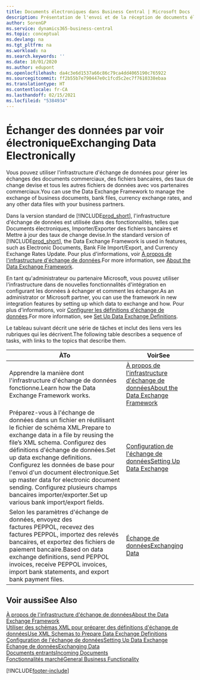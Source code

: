 ```yaml
---
title: Documents électroniques dans Business Central | Microsoft Docs
description: Présentation de l'envoi et de la réception de documents électroniques dans Business Central.
author: SorenGP
ms.service: dynamics365-business-central
ms.topic: conceptual
ms.devlang: na
ms.tgt_pltfrm: na
ms.workload: na
ms.search.keywords: ''
ms.date: 10/01/2020
ms.author: edupont
ms.openlocfilehash: da4c3e6d1537a66c86c79ca4dd4065190c765922
ms.sourcegitcommit: ff2b55b7e790447e0c1fcd5c2ec7f7610338ebaa
ms.translationtype: HT
ms.contentlocale: fr-CA
ms.lasthandoff: 02/15/2021
ms.locfileid: "5384934"
---
```

# <a name="exchanging-data-electronically"></a><span data-ttu-id="6a2ca-103">Échanger des données par voir électronique</span><span class="sxs-lookup"><span data-stu-id="6a2ca-103">Exchanging Data Electronically</span></span>
<span data-ttu-id="6a2ca-104">Vous pouvez utiliser l'infrastructure d'échange de données pour gérer les échanges des documents commerciaux, des fichiers bancaires, des taux de change devise et tous les autres fichiers de données avec vos partenaires commerciaux.</span><span class="sxs-lookup"><span data-stu-id="6a2ca-104">You can use the Data Exchange Framework to manage the exchange of business documents, bank files, currency exchange rates, and any other data files with your business partners.</span></span>

<span data-ttu-id="6a2ca-105">Dans la version standard de [!INCLUDE[prod_short](includes/prod_short.md)], l'infrastructure d'échange de données est utilisée dans des fonctionnalités, telles que Documents électroniques, Importer/Exporter des fichiers bancaires et Mettre à jour des taux de change devise.</span><span class="sxs-lookup"><span data-stu-id="6a2ca-105">In the standard version of [!INCLUDE[prod_short](includes/prod_short.md)], the Data Exchange Framework is used in features, such as Electronic Documents, Bank File Import/Export, and Currency Exchange Rates Update.</span></span> <span data-ttu-id="6a2ca-106">Pour plus d'informations, voir [À propos de l'infrastructure d'échange de données](across-about-the-data-exchange-framework.md).</span><span class="sxs-lookup"><span data-stu-id="6a2ca-106">For more information, see [About the Data Exchange Framework](across-about-the-data-exchange-framework.md).</span></span>

<span data-ttu-id="6a2ca-107">En tant qu'administrateur ou partenaire Microsoft, vous pouvez utiliser l'infrastructure dans de nouvelles fonctionnalités d'intégration en configurant les données à échanger et comment les échanger.</span><span class="sxs-lookup"><span data-stu-id="6a2ca-107">As an administrator or Microsoft partner, you can use the framework in new integration features by setting up which data to exchange and how.</span></span> <span data-ttu-id="6a2ca-108">Pour plus d'informations, voir [Configurer les définitions d'échange de données](across-how-to-set-up-data-exchange-definitions.md).</span><span class="sxs-lookup"><span data-stu-id="6a2ca-108">For more information, see [Set Up Data Exchange Definitions](across-how-to-set-up-data-exchange-definitions.md).</span></span>

<span data-ttu-id="6a2ca-109">Le tableau suivant décrit une série de tâches et inclut des liens vers les rubriques qui les décrivent.</span><span class="sxs-lookup"><span data-stu-id="6a2ca-109">The following table describes a sequence of tasks, with links to the topics that describe them.</span></span>  

|<span data-ttu-id="6a2ca-110">À</span><span class="sxs-lookup"><span data-stu-id="6a2ca-110">To</span></span>|<span data-ttu-id="6a2ca-111">Voir</span><span class="sxs-lookup"><span data-stu-id="6a2ca-111">See</span></span>|  
|--------|---------|  
|<span data-ttu-id="6a2ca-112">Apprendre la manière dont l'infrastructure d'échange de données fonctionne.</span><span class="sxs-lookup"><span data-stu-id="6a2ca-112">Learn how the Data Exchange Framework works.</span></span>|[<span data-ttu-id="6a2ca-113">À propos de l'infrastructure d'échange de données</span><span class="sxs-lookup"><span data-stu-id="6a2ca-113">About the Data Exchange Framework</span></span>](across-about-the-data-exchange-framework.md)|  
|<span data-ttu-id="6a2ca-114">Préparez-vous à l'échange de données dans un fichier en réutilisant le fichier de schéma XML.</span><span class="sxs-lookup"><span data-stu-id="6a2ca-114">Prepare to exchange data in a file by reusing the file’s XML schema.</span></span> <span data-ttu-id="6a2ca-115">Configurez des définitions d'échange de données.</span><span class="sxs-lookup"><span data-stu-id="6a2ca-115">Set up data exchange definitions.</span></span> <span data-ttu-id="6a2ca-116">Configurez les données de base pour l'envoi d'un document électronique.</span><span class="sxs-lookup"><span data-stu-id="6a2ca-116">Set up master data for electronic document sending.</span></span> <span data-ttu-id="6a2ca-117">Configurez plusieurs champs bancaires importer/exporter.</span><span class="sxs-lookup"><span data-stu-id="6a2ca-117">Set up various bank import/export fields.</span></span>|[<span data-ttu-id="6a2ca-118">Configuration de l'échange de données</span><span class="sxs-lookup"><span data-stu-id="6a2ca-118">Setting Up Data Exchange</span></span>](across-set-up-data-exchange.md)|  
|<span data-ttu-id="6a2ca-119">Selon les paramètres d'échange de données, envoyez des factures PEPPOL, recevez des factures PEPPOL, importez des relevés bancaires, et exportez des fichiers de paiement bancaire.</span><span class="sxs-lookup"><span data-stu-id="6a2ca-119">Based on data exchange definitions, send PEPPOL invoices, receive PEPPOL invoices, import bank statements, and export bank payment files.</span></span>|[<span data-ttu-id="6a2ca-120">Échange de données</span><span class="sxs-lookup"><span data-stu-id="6a2ca-120">Exchanging Data</span></span>](across-exchange-data.md)|  

## <a name="see-also"></a><span data-ttu-id="6a2ca-121">Voir aussi</span><span class="sxs-lookup"><span data-stu-id="6a2ca-121">See Also</span></span>  
[<span data-ttu-id="6a2ca-122">À propos de l'infrastructure d'échange de données</span><span class="sxs-lookup"><span data-stu-id="6a2ca-122">About the Data Exchange Framework</span></span>](across-about-the-data-exchange-framework.md)  
[<span data-ttu-id="6a2ca-123">Utiliser des schémas XML pour préparer des définitions d'échange de données</span><span class="sxs-lookup"><span data-stu-id="6a2ca-123">Use XML Schemas to Prepare Data Exchange Definitions</span></span>](across-how-to-use-xml-schemas-to-prepare-data-exchange-definitions.md)  
[<span data-ttu-id="6a2ca-124">Configuration de l'échange de données</span><span class="sxs-lookup"><span data-stu-id="6a2ca-124">Setting Up Data Exchange</span></span>](across-set-up-data-exchange.md)  
[<span data-ttu-id="6a2ca-125">Échange de données</span><span class="sxs-lookup"><span data-stu-id="6a2ca-125">Exchanging Data</span></span>](across-exchange-data.md)  
[<span data-ttu-id="6a2ca-126">Documents entrants</span><span class="sxs-lookup"><span data-stu-id="6a2ca-126">Incoming Documents</span></span>](across-income-documents.md)  
[<span data-ttu-id="6a2ca-127">Fonctionnalités marché</span><span class="sxs-lookup"><span data-stu-id="6a2ca-127">General Business Functionality</span></span>](ui-across-business-areas.md)


[!INCLUDE[footer-include](includes/footer-banner.md)]